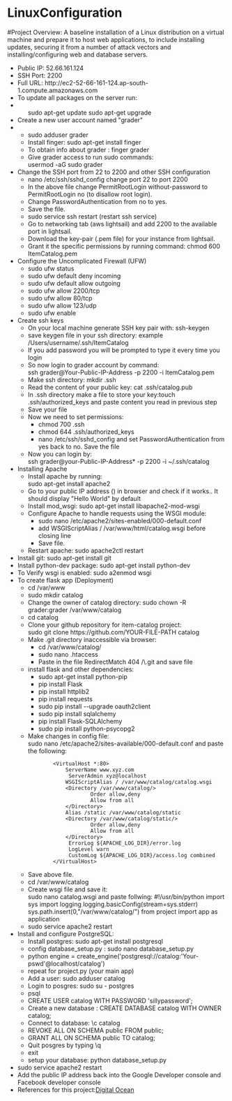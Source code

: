 # LinuxConfiguration
#Project Overview:
A baseline installation of a Linux distribution on a virtual machine and prepare it to host web applications, to include installing updates, securing it from a number of attack vectors and installing/configuring web and database servers.	
<ul>
<li>Public IP: 52.66.161.124</li>
<li>SSH Port: 2200</li>
<li>Full URL: http://ec2-52-66-161-124.ap-south-1.compute.amazonaws.com</li>
<li>
To update all packages on the server run:
</li>
<li>
<ul>
sudo apt-get update
sudo apt-get upgrade
</ul>
</li>
<li>
Create a new user account named "grader"
</li>
<li>
<ul>
<li>
sudo adduser grader</li>
<li>
Install finger: sudo apt-get install finger </li>
<li> 
To obtain info about grader :
finger grader
</li>
<li>
Give grader access to run sudo commands:
<br/>
usermod -aG sudo grader</li>
</ul>
</li>


<li>
Change the SSH port from 22 to 2200 and other SSH configuration 
<ul>
<li>
nano /etc/ssh/sshd_config change port 22 to port 2200
</li>
<li>
In the above file change PermitRootLogin without-password to PermitRootLogin no (to disallow root login).
</li>
<li>
Change PasswordAuthentication from no to yes.
</li>
<li>Save  the file.</li>
<li>sudo service ssh restart (restart ssh service)</li>
<li>Go to networking tab (aws lightsail) and  add 2200 to the available port in lightsail.</li>
	

<li>Download the key-pair (.pem file) for your instance from lightsail.</li>
<li>Grant it the specific permissions by running command:
    chmod 600 ItemCatalog.pem</li>
</ul>

</li>
<li>
Configure the Uncomplicated Firewall (UFW)
<ul>
<li>sudo ufw status</li>
<li>sudo ufw default deny incoming</li>
<li>sudo ufw default allow outgoing</li>
<li>sudo ufw allow 2200/tcp</li>
<li>sudo ufw allow 80/tcp</li>
<li>sudo ufw allow 123/udp</li>
<li>sudo ufw enable</li>
</ul>
</li>

<li>
Create ssh keys
<ul>
<li>
On your local machine generate SSH key pair with: ssh-keygen
</li>
<li>save keygen file in your ssh directory: example /Users/username/.ssh/ItemCatalog</li>
<li>If  you add password you will be prompted to type it  every time you login </li>
<li>So now login to grader account by command:<br>ssh grader@Your-Public-IP-Address -p 2200 -i ItemCatalog.pem </li>
<li>
Make ssh directory: mkdir .ssh
</li>
<li>Read the content of your public key: cat .ssh/catalog.pub </li>
<li>In .ssh directory make a file to store your key:touch .ssh/authorized_keys and paste content you read in previous step </li>
<li>Save your file</li>
<li>Now we need to set permissions:<br>
<ul>
<li>chmod 700 .ssh</li>
<li>chmod 644 .ssh/authorized_keys</li>
<li>nano /etc/ssh/sshd_config and set PasswordAuthentication from yes back to no. Save  the file </li>
</ul>
<li>Now you can login by:<br/>
ssh grader@your-Public-IP-Address* -p 2200 -i ~/.ssh/catalog
</li>
</li>
</ul>	

<li>
Installing Apache
<ul>
<li>Install apache by  running: <br/>
			sudo apt-get install apache2
</li>
<li>Go to your public IP address () in browser and check  if it works.. It should display "Hello World" by default</li>
<li>Install mod_wsgi: sudo apt-get install libapache2-mod-wsgi</li>
<li>Configure Apache to handle requests using the WSGI module:
<ul>
<li>sudo nano /etc/apache2/sites-enabled/000-default.conf</li>
<li>add WSGIScriptAlias / /var/www/html/catalog.wsgi before </VirtualHost> closing line</li>
<li>Save file.</li>
</ul>

</li>
<li>Restart apache: sudo apache2ctl restart</li>
</ul>

</li>

<li>
Install git: sudo apt-get install git 

</li>
<li>Install python-dev package: sudo apt-get install python-dev </li>
<li>To Verify wsgi is enabled: sudo a2enmod wsgi</li>

<li>To create flask app (Deployment)
<ul>
<li>cd /var/www</li>
<li>sudo mkdir catalog</li>
<li>Change the owner of catalog directory: sudo chown -R grader:grader /var/www/catalog</li>
<li>cd catalog</li>
</ul>

<ul>
<li>Clone your github repository for  item-catalog project:<br>
sudo git clone https://github.com/YOUR-FILE-PATH catalog
</li>
<li>Make .git directory inaccessible via browser: 
<ul>
<li>cd /var/www/catalog/</li>
<li>sudo nano .htaccess</li>
<li>Paste in the file RedirectMatch 404 /\.git and save  file</li>
</ul>

</li>

<li>
install flask and other dependencies:
<ul>
<li>sudo apt-get install python-pip</li>
<li>pip install Flask</li>
<li>pip install httplib2</li>
<li>pip install requests</li>
<li>sudo pip install --upgrade oauth2client</li>
<li>sudo pip install sqlalchemy</li>
<li>pip install Flask-SQLAlchemy</li>
<li>sudo pip install python-psycopg2</li>
</ul>
</li>
<li>
Make changes in config file:<br> sudo nano /etc/apache2/sites-available/000-default.conf and paste the following:<br/>
			
			<VirtualHost *:80>
  				ServerName www.xyz.com
				 ServerAdmin xyz@localhost
  				WSGIScriptAlias / /var/www/catalog/catalog.wsgi
  				<Directory /var/www/catalog/>
      					Order allow,deny
      					Allow from all
  				</Directory>
  				Alias /static /var/www/catalog/static
  				<Directory /var/www/catalog/static/>
      					Order allow,deny
      					Allow from all
  				</Directory>
				 ErrorLog ${APACHE_LOG_DIR}/error.log
				 LogLevel warn
				 CustomLog ${APACHE_LOG_DIR}/access.log combined
			</VirtualHost>
</li>
<li>
Save above file.
</li>

<li>cd /var/www/catalog</li>
<li>Create wsgi file and save it:<br>
sudo nano catalog.wsgi and  paste follwing:
      #!/usr/bin/python
      import sys
      import logging
      logging.basicConfig(stream=sys.stderr)
      sys.path.insert(0,"/var/www/catalog/")
      from project import app as application
      
  			
</li>
<li>sudo service apache2 restart

</li>



</ul>

<li>
Install and configure PostgreSQL:
<ul>
<li>Install postgres: sudo apt-get install postgresql</li>
<li>config database_setup.py : sudo nano database_setup.py</li>
<li>python engine = create_engine('postgresql://catalog:'Your-pswd'@localhost/catalog')</li>
<li>repeat for project.py (your main app)</li>
<li>Add a user: sudo adduser catalog</li>
<li>Login to posgres: sudo su - postgres</li>
<li>psql</li>
<li>CREATE USER catalog WITH PASSWORD 'sillypassword';</li>
<li>Create  a new database : CREATE DATABASE catalog WITH OWNER catalog;</li>
<li>Connect to database: \c catalog</li>
<li>REVOKE ALL ON SCHEMA public FROM public;</li>
<li>GRANT ALL ON SCHEMA public TO catalog;</li>
<li>Quit posgres by typing \q</li>
<li>exit</li>
<li>setup your database: python database_setup.py</li>
</ul>

</li>
<li>sudo service apache2 restart</li>
<li>Add the public IP address back into the Google Developer console and Facebook developer console</li>
</li>
<li>References for this project:<a href="https://www.digitalocean.com/community/tutorials/how-to-deploy-a-flask-application-on-an-ubuntu-vps">Digital Ocean</a> </li>

</ul>
